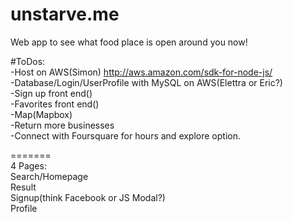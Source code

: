 # unstarve.me  
Web app to see what food place is open around you now!  

#ToDos:  
-Host on AWS(Simon) http://aws.amazon.com/sdk-for-node-js/  
-Database/Login/UserProfile with MySQL on AWS(Elettra or Eric?)   
-Sign up front end()   
-Favorites front end()   
-Map(Mapbox)   
-Return more businesses  
-Connect with Foursquare for hours and explore option.  

=======  
4 Pages:  
Search/Homepage  
Result  
Signup(think Facebook or JS Modal?)  
Profile  

